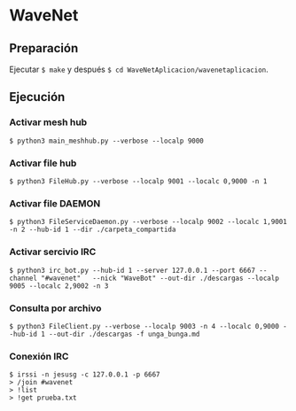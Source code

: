 # WaveNet

## Preparación

Ejecutar `$ make` y después `$ cd WaveNetAplicacion/wavenetaplicacion`.

## Ejecución

### Activar mesh hub

```
$ python3 main_meshhub.py --verbose --localp 9000
```

### Activar file hub

```
$ python3 FileHub.py --verbose --localp 9001 --localc 0,9000 -n 1
```

### Activar file DAEMON

```
$ python3 FileServiceDaemon.py --verbose --localp 9002 --localc 1,9001 -n 2 --hub-id 1 --dir ./carpeta_compartida
```

### Activar sercivio IRC

```
$ python3 irc_bot.py --hub-id 1 --server 127.0.0.1 --port 6667 --channel "#wavenet"   --nick "WaveBot" --out-dir ./descargas --localp 9005 --localc 2,9002 -n 3
```

### Consulta por archivo

```
$ python3 FileClient.py --verbose --localp 9003 -n 4 --localc 0,9000 --hub-id 1 --out-dir ./descargas -f unga_bunga.md
```

### Conexión IRC

```
$ irssi -n jesusg -c 127.0.0.1 -p 6667
> /join #wavenet
> !list
> !get prueba.txt
```
